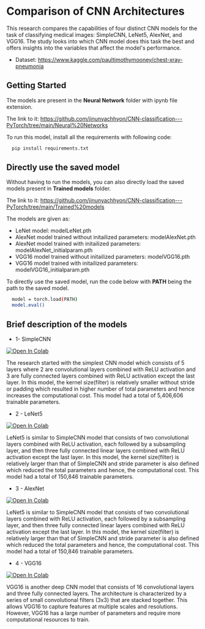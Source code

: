 
# Comparison of CNN Architectures

This research compares the capabilities of four distinct CNN models for the task of classifying
medical images: SimpleCNN, LeNet5, AlexNet, and VGG16. The study looks into which CNN
model does this task the best and offers insights into the variables that affect the model's
performance.
- Dataset: https://www.kaggle.com/paultimothymooney/chest-xray-pneumonia

## Getting Started 
The models are present in the **Neural Network** folder with ipynb file extension.

The link to it: https://github.com/jinunyachhyon/CNN-classification---PyTorch/tree/main/Neural%20Networks

To run this model, install all the requirements with following code: 

```bash
  pip install requirements.txt
```
## Directly use the saved model
Without having to run the models, you can also directly load the saved models present in **Trained models** folder. 

The link to it: https://github.com/jinunyachhyon/CNN-classification---PyTorch/tree/main/Trained%20models

The models are given as: 
- LeNet model:  modelLeNet.pth
- AlexNet model trained without initailized parameters:  modelAlexNet.pth
- AlexNet model trained with initailized parameters:  modelAlexNet_initialparam.pth
- VGG16 model trained without initailized parameters:  modelVGG16.pth
- VGG16 model trained with initailized parameters:  modelVGG16_initialparam.pth

To directly use the saved model, run the code below with **PATH** being the path to the saved model.
```bash
  model = torch.load(PATH)
  model.eval()
```  

## Brief description of the models

- 1- SimpleCNN 
<a target="_blank" href="https://colab.research.google.com/github/jinunyachhyon/CNN-classification---PyTorch/blob/main/Neural%20Networks/SimpleCNN.ipynb">
  <img src="https://colab.research.google.com/assets/colab-badge.svg" alt="Open In Colab"/>
</a>

The research started with the simplest CNN model which consists of 5 layers where 2
are convolutional layers combined with ReLU activation and 3 are fully connected layers
combined with ReLU activation except the last layer. In this model, the kernel size(filter)
is relatively smaller without stride or padding which resulted in higher number of total
parameters and hence increases the computational cost. This model had a total of
5,406,606 trainable parameters.


- 2 - LeNet5
<a target="_blank" href="https://colab.research.google.com/github/jinunyachhyon/CNN-classification---PyTorch/blob/main/Neural%20Networks/CNN_LeNet.ipynb">
  <img src="https://colab.research.google.com/assets/colab-badge.svg" alt="Open In Colab"/>
</a>

LeNet5 is similar to SimpleCNN model that consists of two convolutional layers
combined with ReLU activation, each followed by a subsampling layer, and then three
fully connected linear layers combined with ReLU activation except the last layer. In this
model, the kernel size(filter) is relatively larger than that of SimpleCNN and stride
parameter is also defined which reduced the total parameters and hence, the
computational cost. This model had a total of 150,846 trainable parameters.


- 3 - AlexNet 
<a target="_blank" href="https://colab.research.google.com/github/jinunyachhyon/CNN-classification---PyTorch/blob/main/Neural%20Networks/AlexNet.ipynb">
  <img src="https://colab.research.google.com/assets/colab-badge.svg" alt="Open In Colab"/>
</a>

LeNet5 is similar to SimpleCNN model that consists of two convolutional layers
combined with ReLU activation, each followed by a subsampling layer, and then three
fully connected linear layers combined with ReLU activation except the last layer. In this
model, the kernel size(filter) is relatively larger than that of SimpleCNN and stride
parameter is also defined which reduced the total parameters and hence, the
computational cost. This model had a total of 150,846 trainable parameters.


- 4 - VGG16 
<a target="_blank" href="https://colab.research.google.com/github/jinunyachhyon/CNN-classification---PyTorch/blob/main/Neural%20Networks/VGG16.ipynb">
  <img src="https://colab.research.google.com/assets/colab-badge.svg" alt="Open In Colab"/>
</a>

VGG16 is another deep CNN model that consists of 16 convolutional layers and three
fully connected layers. The architecture is characterized by a series of small
convolutional filters (3x3) that are stacked together. This allows VGG16 to capture
features at multiple scales and resolutions. However, VGG16 has a large number of
parameters and require more computational resources to train.



